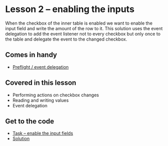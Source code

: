 # Lesson 2 – enabling the inputs  

When the checkbox of the inner table is enabled we want to enable the input field and write the amount of the row to
it. This solution uses the event delegation to add the event listener not to every checkbox but only once to the
table and delegate the event to the changed checkbox.  

## Comes in handy  
- [Preflight / event delegation](https://github.com/mulithemuli/jquery-tutorial#event-delegation)  
  

## Covered in this lesson

- Performing actions on checkbox changes  
- Reading and writing values  
- Event delegation  
  
## Get to the code  
  
- [Task – enable the input fields](https://codepen.io/mulithemuli/pen/WNeovwb)  
- [Solution](https://codepen.io/mulithemuli/pen/gOYLpry)  
